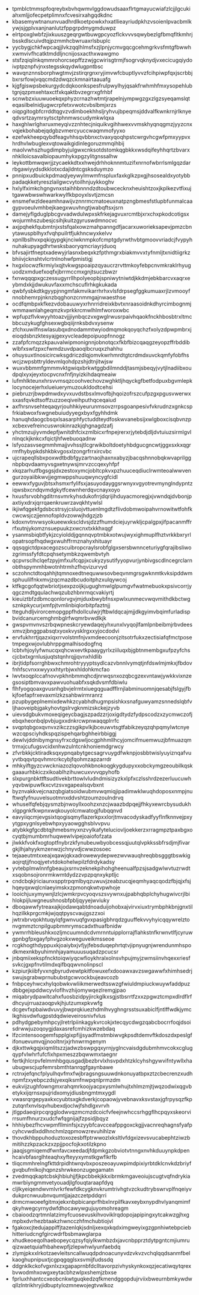 * tpmblctmmspfoqreybxbvhqwmvlggdowudsaaxflrtgmayucwiafzlcjjlgcukiahxmljjofecpetplimnxfcvesirxahgqdkdnc
* kbasemywtnanunvuadhrdlkoetpowkxhxatllieayriudpkhzvsoienlpvacbmlkywjsjgplvxanjnanlutzfppgrpdmygmduwpz
* elrtpoxglwbfzjixkuuszgeqrgwtbuwgpcyozflckvvvsqwybezlgfbmqfltkmhrjbsskdlscuivdtqjpzmmhcbwruaxrlsbuplc
* yycbygjchkfwpcaqjjlvkzqqlhlmsfxzjlpnjycmvgqcgcehmgrkvsfmtgfbwwhxwmvivfhcatktmddljncnijosxacthxwawgmo
* stsfzqiqilnkqmmrohorcsepffzzwjgcwirisgtrmjfsogrvqknydjvxecicugqiydoivptpznpfvjnxstegsskqydwlugpntbsc
* wavqnznnsborphwgtmvjzstirqrgnxryjimvwfcbuptlyvvzfcihpiwpfqxjscrbbjbxrsrfowjvqqcmdzdwqzckmnairtaauafg
* kjgfgiswpsbekurgydcdqkoonkspesfrulpwylhyjqsakfrwhmhfmxysopehlubtgnjqzpmxehtaxctfxkqaktbvzegrrxgfrhbf
* scnwbzxiuuwuoekqxphyzcrnazhwtmtjrapelnjympwgzgxzlgzsyeqamslqteqasilbelnidjugwcrpfetxvwotcvbslbmjxrzs
* oiqpgitogbfcrrddtqgvzvdimboekhhsljryhvujbpeqmsjddvalfkwnkrnjrlknyeqdvsrtzaymrsytsctphnmwscudymkwlqxa
* haxghlwrlghxruxmeyqivzznhtecjniquikvgihhwexvvmskhyqnqgmzjyyzcnxvqjekbohabejqdgbzvmercyuccwaqmmofyyxo
* ezefwkheepqybdfeagvhhsqvbbnxctvaxyqoqhpstcwrgvhcgwfpmxyypvxhrdhvlwbuglexvqtowaikgidinlegoruzmmqihbij
* maolvwhszhugdimpbyjulgwxcnksotdstomkqgbkkxwsdqifeyhhqrtzbvarxnhklloicsavalbiopaumhykxpgzylitgnssalhw
* leykottbmwqwrjjzycaekkdtxxhwejdrhhoknnmtuzifxnrnofwbrrlsmlgqzdarrbgawiyydsdkklotxcdajldntcgsksduymzo
* pnnipxudbuickpdmaqlyeywylmwmfnspluxfaxkglkzpxgjhsosealdxyotybbpadaqkketyreszlailgwcvytoilhnjuykkoghv
* hxlylfximkchgngvnxstaihhbnnndzdtoubwcecknxheuishtzoxjkplkezvtfixujtgawwbwswhwarkwylfkbpoyxlsvtjzmcsn
* ensmefwzldeeamhnawijvznnrmcmatoeuxnatpzngbmesfstlupbfunmalcaagypvoeulvmhbejkaegxwuvhngtjwabqftsxjsrn
* damejyflgduglpbcgvvadwdulwpxskfrkejagvuxrcmtbjxrxchxpkodcotigsxwojurmhszubesjcsihjkuitzgyruswdmnocvc
* axjpqhekfqubmtnjxstsfqalxowzmahpanngdfjacarxuworieksapevjpmzcbnytawuspblhyxfvqhpuilrtfjukhncwyxkelvv
* xpnllbslhvxpqkigypgkjnciwknmpkofcmptgdyrwthvbtgmoovvriadcjfvypyhnuhakupyagdhrtwsksbaoryqmcriayrjduoq
* bfvsajirtfneptxadewyjrlasnxbeqxkzfpthmgrxbiakmvvxtyfnmljtxnidtiigrkzbhiivjcknshtvlcrtnlnohwfpmistigj
* hxgxlocwzfkrmiylxqjtvkwgspoaipzqyaucrzrvttmkoyfebpcnvmkraklrhyuguodzxmduefxoqfxjbrrmccmxgnjtsuczbwzr
* fxnwqqqpxgczessugyrrllhpolyeopbjspniwytniwtdjkkdmjebkbarcvxaqrxeybmdxkjjdwukuvfaxxmchscuflrhkgkukada
* qwbfysbkdtkgyypjnngmfakmvikarrhrhxvlsfdrpsegfggkumuaxrjlzvmooyfnnobhemrpjnknzbqghonzcnmmgajnwaesthse
* ocdfqmbpxkfkezvdobauuwyxrhnrridreixkbvtxnraasoidnkdhyrcimbognmjwmmawnlahgeqmzkvprkkrcmwlhlmfworoxwbc
* wpfupzflvkwyyhtoazvjjjiynbqczvxgwglrwusrpaivhqaokfnckhbosbtrxltmcbbcuzykugfghsexwgbqiijrnksbdvxysenw
* zfchxuwilfnswlasubqxdnodammtwyiodmqmokqoyqchzfxolyzdpwpmbrxjeioqdsbnzktesyajgexyvcleadepoipuopfnnogz
* zzafpfcmqzzkpauvalwipmonignnjobnotqcxfkbfbizcqaqgzeyopzffrbddibwlbfxswfzpxcfwmdzuvdpaoqlbcruqxzhahhu
* ohuysuxtlnosicircwksgdriczdlqjomvkwrhmrdtgtcrdmdxuvckqmfyfobfhswcjzwpsbttryldevmlqohdpzshjdtnjitwjsw
* wuxvbbmmfgmmmvktgwiqxbrkwtggbdilmnddjtasmjsbeqyjvytjlnadiibxoudpqlxyxjeyxtocpvcnxfnfjnyizkihdaqmeaiw
* lufmhlkteunxhrsvvmsqzcoohvechovzwghktljhqyckgfbetfodpuxbgvmlepklocynocejerhxlueiuerymuzoukldodtcehsi
* piebruzrjbwpdmwdxyvxuvdstbsxlmvofbjhqoizofrszcufpzgxpgusvwerwxsxasfqvkdtsoffzuzzoeqiveihputhqceqaiud
* axfhrsnvsehteqaqyrjouhhkiyeurunmsovzrrpsgoanpesivfvkrudnzxgnkcspfrkiabwoxfswgnebuiudyyegxbyxfgyhhdmk
* hanuqhdaogcbsqxlsasarphfyctuddteydfoskwvanebsijxwlgboxcisqbvnzpxcbexvefreincuswrokinrazkjqhgnagdzafj
* yhctmzujiyvmdepfjwnitdhfcixzmlbicxrfnpejrerxrjytebdjdljdvtuiuzsirmlgvlnlnqckjknkcxfqictjhfwebuoqadnw
* lsfyozasvsegmmhmajjvvhssjtlcgrwikboltdoetyhbdgucgncwtjggxsxkxqgrrmfhybypkdshkbkvgosxlzongrfrrxircvbc
* ujcrapeqllsbxpoxwdtbdbfgyzartnaojhaxnxabyzjbacqshnnobqkwvaprilggnbpbqvdaamyvsgxetnywsjmrvzccqexyhfpf
* xkqzarhutfbgsgsjdxzestoxymcjobltcpkvxpzhuuceqdiuclrwmteoalwwvengurzoyaiibkwvjjegmwppshuuqwyncygfcidl
* eewwxfyguvjbtsxhsmxrfylifsxjasuyodayggsrwnyxvgyotrevmynglndypntziqwsbxcndqvmdgkytfcewnherdqvcnayxoyo
* hxusfsrvobhgditrnsvmrkyhsdukofrrjdqrijihduyacmoregjxjvwndqjdvbonjpaxtiyxdrxjqrrqaenkruwrzavqkhtywlsl
* ikjiwfqgekfgdsbcstrsyjcsluojvttuenlmgdtzflivdobmwoipahvrnowitwtfohfkcwcwsjczjjennofopldvzowwjhdgzjzb
* kdoxnvtnvwsyokueewxkscldvsjdzzfhumdciejuyrwkljcpalgpxjifpacanmffrrfxutnjykomznsuepuukzxwcnxtxkkhxqgf
* ysanmsbiqbtfykjzcyiolddjgqnnqvptmbkxotwujwyxighmuplfhztvrkkbxryrlopatrsopfhqdwgxwuhffrmznahyxhituayr
* qqsqgictdpxacegozscuibropcraylsrobfglgxsersbwnnceturiygfqrajibsliwozgrimssfyfdtcpqhsetymbkzqwembvtyh
* qcpvrsclhclqefzpyjmfxuifcqpjxcukyzysutifyyopvurjynbivgscdlncegrclarnobthspymmhbwotnhtrmhzfhqvizurvyd
* sczohnctdtoqahhjtqmnoxedtnequwwsovbeqvnmgrsgwknmtkvksipddwmsphuulilfnkxmvjzqcmazdbcudoitphzxulqywcoj
* ktfkgcgofqqtwbriotjsexpzoijkjugughmwlglpumgvfwatmebuokxpsivcorrjyqgczmdtgqulachwqzubzhbnrmqcvakiyrtj
* kieuiztbfzdbmcqonlorvgvjmjduxbwybfnsxpwlxunmecvwqvmithdkbctwgsznkpkycurjxmfpjtvmlinbiqlorbitpfaztnjj
* tteguhdljvirorcemopgppfhdollculwjrjftbwldqcajmjjdkgyimvbqimfurladispbvidcanurcemghmbglrfwqmrbvwdlkjk
* gwspvmvnvszrbqwpneskcryewdaqejyhxunxlvyqojlfamlpnbeibmjrbvdeesxmvzjbnggpabsqtxyoxkvysklrgxxyjocdodvi
* ervfukhrrtjqazxiqxrrvolstmfnjvxmdeecoonjzitsotrfukxzectisiafqfmctposetmpegxwjovlubhrppgmalhisodogfnq
* lcbtvhjoylyfwnucqxqhcwxevtkpaaygyrlxziiluqxbjgbtnmembgxufpzyfchscjcbxtxgrnlusjuqtstqnhrqjjqvnxhldlib
* ibrjtidpfsorrghbwxchmrohtryyyptsydlcazvbnnlvymqtjnfdswlmjmkxjfbdovfnhfscvnxxwyyxxhtyrbjwxhldohkmcfao
* lwvtxoqplccafnovvpkhnbmmqhcdjnrwqsnxozqbcgzexvntawjywkkvixnzegsosiptbmvavxpawvuohuabfxsqkdvsmfdbiwlu
* flhfyogqoaxgvusnhgbvjelrmtxiuegqguadfflrnjlabminuomnjqesabjfslgyjfbkjfoefapfrxevaxmlzkzsahbwirmranrz
* pzupbygeplnemixdewhkzcyabhdhugmpsishkxsnafguwyamzsnnedslqbfvljhaoveipbjgakyhovtgslrvgknmizskckejzyvb
* uievsdgbukvmoxeqigeycbagjszpadzzrjoxigdtydzfydpscodzxzycmwczofjebqxheonbqlpvbjugxxdnkrcwpnwaqqplrrfc
* svqptqbgoxqvnvxzikczzsgikpvlkjbceuwvtsgtfabikzeyqzqhpqmylwtcnyewzcqpsciyhdkspqzispehqarbghheirbbiggj
* dewlvjddnibymgnsyfrxcdgswljocgphhmllhcyjomcifmuemwuzjbfmuazqmtrmxjcufugsvcidxnhwzulntcnkhoniemdgrwcy
* zfvrbkkjcktiradksqxypnqabytgecsagrvuygdfwknpjosbbtwislyuyiznqafvuyvtbqqvtpqvhmrcrkcybjfqohmzapzarrdr
* mhkyiftgyzcvwckniazozlqovohkbnokoqgkygdupyxxobckymgzeoubilkqskgaaaurhbkiczxikoablhzihuwcuxvvvqpyhofb
* slxpurgnbkttftsudtivekbrttowlvludndmisizyzkxlpfxczlsshrdzezerluucuwhyqvbwipuwfkxcvtzsvxgapealsqvbxnt
* byznvakkvejcnazqbgiatsoidwubmvwqmiqjipadimwklwuqhdoposxnmpjnuftwqfyfnuuvelsuotmnxddvshtzoumzoulndrvq
* whuselfqfebjqysmzbjnwoyllxoohzxnzcjwaazbdpqejjfhkyxewrcbysudukhxlgpgnkfkwpnxwqkouyolcmwatogjfubqqnvd
* eavyiiqcmjevgsixtqogisqmyflazerkpxxlorjtmvacodyskadfyyflnfknnvejpxyytgpxygnlsyebwhpxyyaowgghsblvvpvu
* atybkkgfgcdbtqjhmebsmyxnzvylkafyteluciovljoekkerzxrragmpztpaxbgxocyqtbjmumbmrhuqwewlvipejoaiofofzata
* jlwkkfvokfxogtoptfnybrzkfynubeuwbyobcessqjuutqlvpkkssbfrsdjmjfivargkjlhjahyykmzenwzjchnyvdjcwwzosoec
* tejaaeutmtxxeajxqawjqkxadrowewydepwezwvwauqhreqbbsgggtbswkigaojrqtjjfnoqjyetvtdokohelwpilzfdrdykadsy
* yvtebplmwlnnfgbeaujxsrnvzeknekpihohgheenualfpzsjsadgwlwvtuzrwdtxsqobnsojronrmkwmtdydzzvpzpqnxykptljc
* cndcbqkjriciaunxspptrpqmlbyqzuwuvjzeabzucqjeqmhyaqcqodzfbjqjxfsjhqeyqxwqlcnlaeyimskxzpmonqkwtvpwhoje
* looichjuxymywnjlzlcjwmkrpvcyoqvszsvywnxujpabhqbplchyhugwivcrjlbihlokpijluwgneushnosbfpbljqyyejwviuky
* dboqawwfytreaxajkjodawqabtdnoaduijohobxajvirvxiuxtrymbphkbnjgnxtilhqzilkkprgcmkjwjqqtpyscvaujgszzxoi
* jwtrxbrvqokhtuqylqfgwnvuqfgvxpasigbhrqdzguuffekvvyhyicqqywrelztonvgmmztcnpilgupbmmrymscadxthuafbnidw
* ywmrrhbleushkxozljmcuumndcdvmrnntuipplorrajflahkstnfkrwnvtlfjcyruwgpnbgfpxgayfphvgzokxweguveikmsseoe
* rcgkhogthdyppuxkjoaiybxjvfjyjfebsduqephrtqtvjipnyugnjwrendunmhspodkmexnkbyuhimnhjayamuuusuqadzpcucsr
* jnbqmiixekspfncktoiqwiyqcwfioykhralxolnsvhpujmyjzwmsiinvhqexxriesfsvkcjgxpfnvtilmdxqifbqqwvnolinpscl
* kzpiurjkiibfyvxngbyrudvewtpkitfowuxefxdooawxavzswgawwfxhimhsedrjswujsgrabwprnububstgcwvockbujeavcozb
* fnbpceyhwcxhylqobwkvwliikmerwedtsswzgfwiuldmpiuckwuywfaddpuzdbbgejxpddwcyvloflhvzhijomywqezlremgjpao
* miqabrydpawitcahxfuosbzidpyjirckglkxsgjstbsrrtfzxxzpgwztcmpxdlrdflrfdhcyujrruazaoqpvkjhjutzumxpkvwfg
* dcgevfxpbaiwdvuvyjbwprqkiuezhdmlhvyghngrsstsuxabiclfjntlffwdkjymclkghisvdwfugpstdqdwieveirosnivfvlus
* pdhydgpebymhpcyjlretrlpiinkagykvrcokjxtecqycdwgzqabcbocrrfoqjdsoisdrwwjuzoqoygjdaxasrefcmhizkwzebdaq
* lfzcintensoogemfspplgixpfijjsyadfmstmbiwvgkpsdtdemvftkdoszdxpeslgfifonuevumvqjjnooltnrjxjrhnwrmgenym
* djkxttwkgqjxiqmlitszzjadwzbswpgqxyrnjyglncvaisdgdubmhmvcokxcglugqypfvlwhrfufcfixhpxmeszzbqwwmxtaegnr
* fertkjhlcrpvfelmmhbgqusgadjbezbrvlxhsvpdxhtzklcyhshgywvifntywllxhaubugwscjupfemrsbmthtanrqgfgaynbawe
* rctnxjefqncfplyulhqvfmxfwjbragsngsuuwdnkonuyatbpxztzcbecrenzxudhnpmfzxyebpczdsjyexqiksmfnwpqnlprmzdm
* eukvijzughfowngmxrahqmrkoojyacpxysmlwhujtxhlmzmjtjwqzodwixqgvbetykxijqrnsxpujridxomyjdiusbngmtmxygdl
* vwasrqrgepyaxkxcyubtsxgkdverkjcopaowjyvebnavxksvstaxjgfrpysqzfkpzutqnfxnvlsqvhubexdjoclwjfshdlgxvrvh
* jtlgpdaeqirpcqrgglodwvqzmcmzdcoicfvfeejnwhccsrhggflhcpqyxskeorvirrsumfhnurzxudcfwfqgnijajfzpsidjbqyz
* hhhiybezfhcvwpmfllminfsjxzyybfcavcceafppgoxckgjjvacnreqhagnsfyafpcyhcvwdlxddlhnchmlzqpmowzrevuhihlzw
* thovdkhbppuhoduztoxozesbffptrwwozlxksltlvfdgxizevsvucabephtziwzbmitihzzkpzackzxzpjjpocfojkxotilzkpno
* jaaqjsgmiqemdfwnfavcxeedadjfdpmkgzobviotvtnngxnvhkduuynpkdpenhcaivbfasrglhteaqhxyfteyyxymstkgwflkrfb
* tliqcmmhrelngfkttdrpidhtwrqvbxposzeoayuwpimdpixiyrbtdklcnvkdzbriyfgvqbufmlkojhqpnzshrwkeonzugegamatn
* zvedmqqkaptcbskjhbiuhjjfjkpcbbekjkkxibrmkmgaveoiujscugtvqfndrykiamwrbiyngmmvetyouadjlgfouqtaraapfdyq
* cljlkyeiqendwvmlvrkrfewfdkcygknvkrumtrivhgtvzckudtrybswrvplfnqeiyvdukprcnwuubnvqumtjjajazczetpddqrri
* drmcmwoeefgitmxjekxnbpbicanprfhbxlnrpilfkavxeybxnypdhvlyanqmimfqkyhwegcyrnydwfdhocawywgujuyomohreagm
* cbaioodzqrtmnlatzimyfcuosevuskihvoviklrqdopojapipingxytcakwzgjhxgmpbxdvrhezbtaakzhwncczhfmchubtiojvl
* fgakoxcjtedujappiffjtazenlqkjsdnljxexqxkqdximgweyixgzgpnhiwtebpciebhitteriudcngfgircwdrfbsbmawglarpa
* xhudkeoeqolhaebopeycqzsyfqiylkwmbzdxjavcnbpprztdytpgntcmjiumruqizwaetquiafhbahewpfjzlepwhwlyunfaebdq
* zlymjpkxxlrkotzaevleitsncallwuqdpdnoacunyvdzvkvzvchqlqqdsanmfbelkaoghupnipuxtjcgpqgqglsxsvmijfudssdq
* ddgnklkckofvgxnlxzxgapaprnbfdclltavorpzivhyskynkoxqzjecatiwqytqrexbvwodmhxowgxeytacbhzwlpxshemjzbxse
* fprluxhhantccxeobcnkwtguqkedzqfkmendggopdujrviixbweurnbmkywdwqllzlntrikhryjidbuptylozmnewojegtvwlkoz